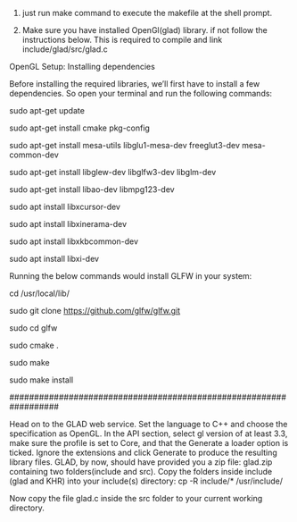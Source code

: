 1. just run make command to execute the makefile at the shell prompt.

2. Make sure you have installed OpenGl(glad) library. if not follow the instructions below. This is required to compile and link 
include/glad/src/glad.c

OpenGL Setup: Installing dependencies

Before installing the required libraries, we’ll first have to install a few dependencies. So open your terminal and run the following commands:

sudo apt-get update

sudo apt-get install cmake pkg-config 

sudo apt-get install mesa-utils libglu1-mesa-dev freeglut3-dev mesa-common-dev 

sudo apt-get install libglew-dev libglfw3-dev libglm-dev 

sudo apt-get install libao-dev libmpg123-dev 

sudo apt install libxcursor-dev 

sudo apt install libxinerama-dev 

sudo apt install libxkbcommon-dev 

sudo apt install libxi-dev 


Running the below commands would install GLFW in your system:

cd /usr/local/lib/

sudo git clone https://github.com/glfw/glfw.git

sudo cd glfw

sudo cmake .

sudo make

sudo make install

##################################################################

Head on to the GLAD web service. Set the language to C++ and choose the specification as OpenGL. In the API section, select gl version of at least 3.3, make sure the profile is set to Core, and that the Generate a loader option is ticked.
Ignore the extensions and click Generate to produce the resulting library files. GLAD, by now, should have provided you a zip file: glad.zip containing two folders(include and src). Copy the folders inside include (glad and KHR) into your include(s) directory: cp -R include/* /usr/include/
    
Now copy the file glad.c inside the src folder to your current working directory.

